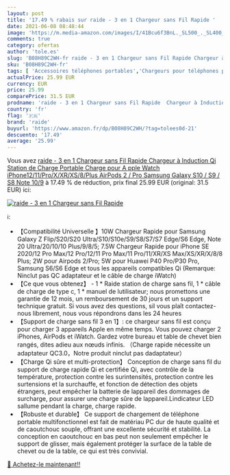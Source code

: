 ```yaml
---
layout: post
title: '17.49 % rabais sur raide - 3 en 1 Chargeur sans Fil Rapide '
date: 2021-06-08 08:48:44
image: 'https://m.media-amazon.com/images/I/41Bcu6f3BnL._SL500_._SL400_.jpg'
comments: true
category: ofertas
author: 'tole.es'
slug: 'B08H89C2WH-fr raide - 3 en 1 Chargeur sans Fil Rapide Chargeur à...'
sku: 'B08H89C2WH-fr'
tags: [ 'Accessoires téléphones portables','Chargeurs pour téléphones portables','Chargeurs à induction pour téléphones portables','High-Tech','Téléphones portables et accessoires','raide', ]
actualPrice: 25.99 EUR
currency: EUR
price: 25.99
comparePrice: 31.5 EUR
prodname: 'raide - 3 en 1 Chargeur sans Fil Rapide  Chargeur à Induction Qi Station de Charge Portable Charge pour A pple Watch iPhone12/11/Pro/X/XR/XS/8/Plus  AirPods 2 / Pro Samsung Galaxy S10 / S9 / S8  Note 10/9'
country: 'fr'
flag: '🇫🇷'
brand: 'raide'
buyurl: 'https://www.amazon.fr/dp/B08H89C2WH/?tag=tolees0d-21'
descuento: '17.49'
average: '25.99'
---
```


Vous avez [raide - 3 en 1 Chargeur sans Fil Rapide  Chargeur à Induction Qi Station de Charge Portable Charge pour A pple Watch iPhone12/11/Pro/X/XR/XS/8/Plus  AirPods 2 / Pro Samsung Galaxy S10 / S9 / S8  Note 10/9](https://www.amazon.fr/dp/B08H89C2WH/?tag=tolees0d-21)  à  17.49 % de réduction, prix final  25.99 EUR (original: 31.5 EUR) ici:

[![raide - 3 en 1 Chargeur sans Fil Rapide ](https://m.media-amazon.com/images/I/41Bcu6f3BnL._SL500_._SL400_.jpg)](https://www.amazon.fr/dp/B08H89C2WH/?tag=tolees0d-21)

ℹ️:

- 【Compatibilité Universelle 】10W Chargeur Rapide pour Samsung Galaxy Z Flip/S20/S20 Ultra/S10/S10e/S9/S8/S7/S7 Edge/S6 Edge, Note 20 Ultra/20/10/10 Plus/9/8/5; 7.5W Chargeur Rapide pour iPhone SE 2020/12 Pro Max/12 Pro/12/11 Pro Max/11 Pro/11/XR/XS Max/XS/XR/X/8/8 Plus; 2W pour Airpods 2/Pro; 5W pour Huawei P40 Pro/P30 Pro, Samsung S6/S6 Edge et tous les appareils compatibles Qi (Remarque: Ninclut pas QC adaptateur et le câble de charge iWatch)
- 【Ce que vous obtenez】 - 1 * Raide station de charge sans fil, 1 * câble de charge de type c, 1 * manuel de lutilisateur; nous promettons une garantie de 12 mois, un remboursement de 30 jours et un support technique gratuit. Si vous avez des questions, sil vous plaît contactez-nous librement, nous vous répondrons dans les 24 heures
- 【Support de charge sans fil 3 en 1】: ce chargeur sans fil est conçu pour charger 3 appareils Apple en même temps. Vous pouvez charger 2 iPhones, AirPods et iWatch. Gardez votre bureau et table de chevet bien rangés, dites adieu aux nœuds infinis. （Charge rapide nécessite un adaptateur QC3.0，Notre produit ninclut pas dadaptateur）
- 【Charge Qi sûre et multi-protection】 Conception de charge sans fil du support de charge rapide Qi et certifiée Qi, avec contrôle de la température, protection contre les surintensités, protection contre les surtensions et la surchauffe, et fonction de détection des objets étrangers, peut empêcher la batterie de lappareil des dommages de surcharge, pour assurer une charge sûre de lappareil.Lindicateur LED sallume pendant la charge, charge rapide.
- 【Robuste et durable】 Ce support de chargement de téléphone portable multifonctionnel est fait de matériau PC dur de haute qualité et de caoutchouc souple, offrant une excellente sécurité et stabilité. La conception en caoutchouc en bas peut non seulement empêcher le support de glisser, mais également protéger la surface de la table de chevet ou de la table, ce qui est très convivial.

[🛒 Achetez-le maintenant!!](https://www.amazon.fr/dp/B08H89C2WH/?tag=tolees0d-21)
